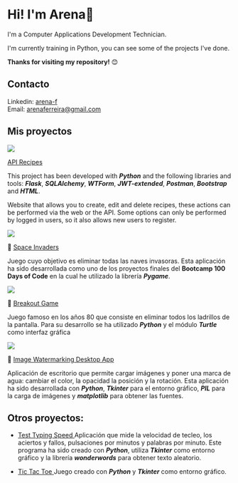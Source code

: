 
# Hi! I'm Arena👋

I'm a Computer Applications Development Technician.

I'm currently training in Python, you can see some of the projects I've done.

**Thanks for visiting my repository!** :blush:

## Contacto
Linkedin: <a href="https://www.linkedin.com/in/arena-f/">arena-f</a>
<br>
Email: <a href="arenaferreira@gmail.com">arenaferreira@gmail.com</a>
## Mis proyectos

<a href="https://github.com/arenaf/api-recipes">
  <img src="https://github.com/user-attachments/assets/5816cc56-01c5-480d-af48-337e969ea5c8">
</a>

<a href="https://github.com/arenaf/api-recipes"> API Recipes </a>

This project has been developed with ***Python*** and the following libraries and tools: ***Flask***, ***SQLAlchemy***, ***WTForm***, ***JWT-extended***, ***Postman***, ***Bootstrap*** and ***HTML***.

Website that allows you to create, edit and delete recipes, these actions can be performed via the web or the API. Some options can only be performed by logged in users, so it also allows new users to register.



<a href="https://github.com/arenaf/space-invaders">
  <img src="https://github.com/user-attachments/assets/bb0501dd-59d3-4573-bf2f-1ea9bac765a4">
</a>

:space_invader: <a href="https://github.com/arenaf/space-invaders">Space Invaders </a>

Juego cuyo objetivo es eliminar todas las naves invasoras.
Esta aplicación ha sido desarrollada como uno de los proyectos finales del **Bootcamp 100 Days of Code** en la cual he utilizado la librería ***Pygame***.

<a href="https://github.com/arenaf/breakout-game">
  <img src="https://github.com/arenaf/arenaf/assets/169451601/4854d9b7-38c0-4348-ba24-2102d7fb42c5">
</a>

:space_invader: <a href="https://github.com/arenaf/breakout-game">Breakout Game </a>

Juego famoso en los años 80 que consiste en eliminar todos los ladrillos de la pantalla.
Para su desarrollo se ha utilizado ***Python*** y el módulo ***Turtle*** como interfaz gráfica


<a href="https://github.com/arenaf/image-watermarking-desktop-app">
  <img src="https://github.com/arenaf/arenaf/assets/169451601/f7a4bfaa-c321-459f-acb8-5fa9e6466480">
</a>

:art: <a href="https://github.com/arenaf/image-watermarking-desktop-app">Image Watermarking Desktop App </a>

Aplicación de escritorio que permite cargar imágenes y poner una marca de agua: cambiar el color, la opacidad la posición y la rotación.
Esta aplicación ha sido desarrollada con ***Python***, ***Tkinter*** para el entorno gráfico, ***PIL*** para la carga de imágenes y ***matplotlib*** para obtener las fuentes.



## Otros proyectos:

- <a href="https://github.com/arenaf/test-typing-speed">Test Typing Speed </a>
Aplicación que mide la velocidad de tecleo, los aciertos y fallos, pulsaciones por minutos y palabras por minuto.
Este programa ha sido creado con ***Python***, utiliza ***Tkinter*** como entorno gráfico y la librería ***wonderwords*** para obtener texto aleatorio.


- <a href="https://github.com/arenaf/tic-tac-toe"> Tic Tac Toe </a>
Juego creado con ***Python*** y ***Tkinter*** como entorno gráfico.


<!--
**arenaf/arenaf** is a ✨ _special_ ✨ repository because its `README.md` (this file) appears on your GitHub profile.

Here are some ideas to get you started:

- 🔭 I’m currently working on ...
- 🌱 I’m currently learning ...
- 👯 I’m looking to collaborate on ...
- 🤔 I’m looking for help with ...
- 💬 Ask me about ...
- 📫 How to reach me: ...
- 😄 Pronouns: ...
- ⚡ Fun fact: ...
-->
